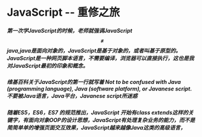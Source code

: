 # JavaScript -- 重修之旅
##### 第一次学JavaScript的时候，老师就强调JavaScript $$\neq $$ java,java是面向对象的，JavaScript是基于对象的，或者叫基于原型的。JavaScript是一种网页脚本语言，不需要编译，浏览器可以直接执行，这也是我对JavaScript最初的印象和概念。

##### 维基百科关于JavaScript的第一行就写着 Not to be confused with Java (programming language), Java (software platform), or Javanese script. 不要被Java语言，Java平台，Javanese script所迷惑

##### 随着ES5，ES6，ES7 的规范推出，JavaScript 开始有class extends这样的关键字，有面向对象OOP的设计思想，JavaScript有处理复杂业务的能力，而不是简简单单的增强页面交互效果，JavaScript越来越像Java这类的高级语言，
